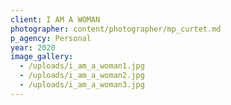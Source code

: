 ```yaml
---
client: I AM A WOMAN
photographer: content/photographer/mp_curtet.md
p_agency: Personal
year: 2020
image_gallery:
  - /uploads/i_am_a_woman1.jpg
  - /uploads/i_am_a_woman2.jpg
  - /uploads/i_am_a_woman3.jpg
---
```



